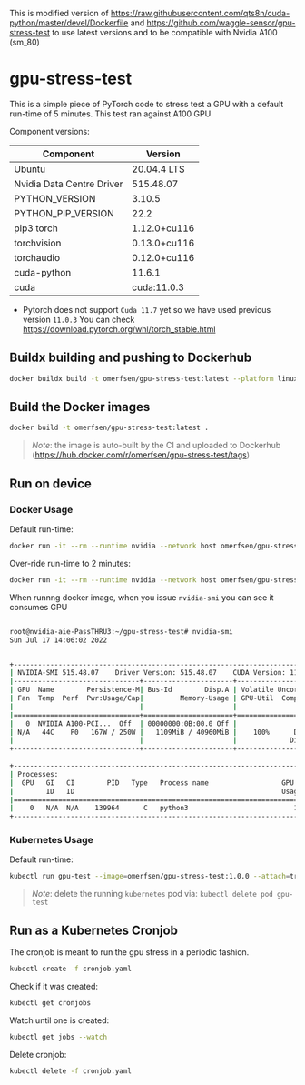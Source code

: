 This is modified version of https://raw.githubusercontent.com/qts8n/cuda-python/master/devel/Dockerfile and https://github.com/waggle-sensor/gpu-stress-test to use latest versions and to be compatible with Nvidia A100 (sm_80) 

# gpu-stress-test

This is a simple piece of PyTorch code to stress test a GPU with a default run-time of 5 minutes. This test ran against A100 GPU

Component versions:


| Component                  | Version      |
| -----------                | -----------  |
| Ubuntu                     | 20.04.4 LTS  |
| Nvidia Data Centre Driver  | 515.48.07    |
| PYTHON_VERSION             | 3.10.5       |
| PYTHON_PIP_VERSION         | 22.2         |
| pip3 torch                 | 1.12.0+cu116 |
| torchvision                | 0.13.0+cu116 |
| torchaudio                 | 0.12.0+cu116 |
| cuda-python                | 11.6.1       |
| cuda                       | cuda:11.0.3  |

* Pytorch does not support `Cuda 11.7` yet so we have used previous version `11.0.3` You can check https://download.pytorch.org/whl/torch_stable.html



## Buildx building and pushing to Dockerhub

```bash
docker buildx build -t omerfsen/gpu-stress-test:latest --platform linux/amd64,linux/arm64 --push .
```

## Build the Docker images
```bash
docker build -t omerfsen/gpu-stress-test:latest .
```

> *Note*: the image is auto-built by the CI and uploaded to Dockerhub (https://hub.docker.com/r/omerfsen/gpu-stress-test/tags)

## Run on device

### Docker Usage
Default run-time:
```bash
docker run -it --rm --runtime nvidia --network host omerfsen/gpu-stress-test:latest
```

Over-ride run-time to 2 minutes:
```bash
docker run -it --rm --runtime nvidia --network host omerfsen/gpu-stress-test:latest -m 2
```

When runnng docker image, when you issue `nvidia-smi` you can see it consumes GPU

```bash

root@nvidia-aie-PassTHRU3:~/gpu-stress-test# nvidia-smi 
Sun Jul 17 14:06:02 2022    


+-----------------------------------------------------------------------------+
| NVIDIA-SMI 515.48.07    Driver Version: 515.48.07    CUDA Version: 11.0.3   |
|-------------------------------+----------------------+----------------------+
| GPU  Name        Persistence-M| Bus-Id        Disp.A | Volatile Uncorr. ECC |
| Fan  Temp  Perf  Pwr:Usage/Cap|         Memory-Usage | GPU-Util  Compute M. |
|                               |                      |               MIG M. |
|===============================+======================+======================|
|   0  NVIDIA A100-PCI...  Off  | 00000000:0B:00.0 Off |                    0 |
| N/A   44C    P0   167W / 250W |   1109MiB / 40960MiB |    100%      Default |
|                               |                      |             Disabled |
+-------------------------------+----------------------+----------------------+
                                                                               
+-----------------------------------------------------------------------------+
| Processes:                                                                  |
|  GPU   GI   CI        PID   Type   Process name                  GPU Memory |
|        ID   ID                                                   Usage      |
|=============================================================================|
|    0   N/A  N/A    139964      C   python3                          1107MiB |
+-----------------------------------------------------------------------------+
```


### Kubernetes Usage
Default run-time:
```bash
kubectl run gpu-test --image=omerfsen/gpu-stress-test:1.0.0 --attach=true
```
> *Note*: delete the running `kubernetes` pod via: `kubectl delete pod gpu-test`



## Run as a Kubernetes Cronjob
The cronjob is meant to run the gpu stress in a periodic fashion.
```bash
kubectl create -f cronjob.yaml
```

Check if it was created:
```bash
kubectl get cronjobs
```

Watch until one is created:
```bash
kubectl get jobs --watch
```

Delete cronjob:
```bash
kubectl delete -f cronjob.yaml
```

